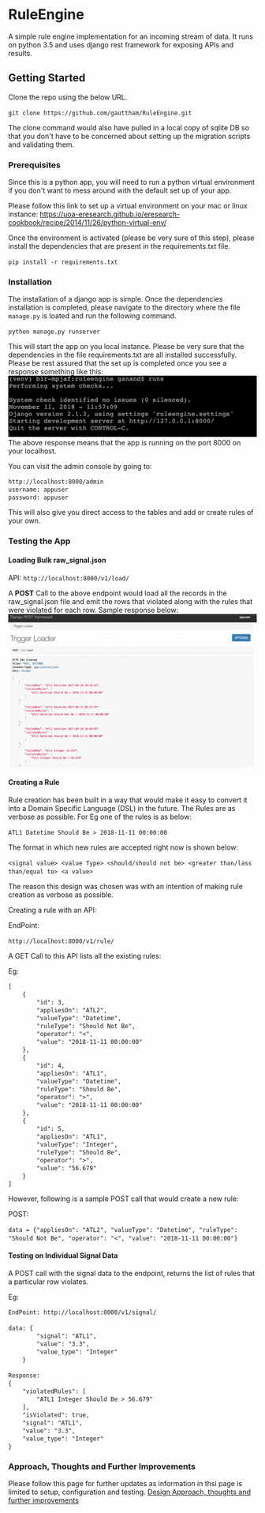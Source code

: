 # RuleEngine
A simple rule engine implementation for an incoming stream of data.
It runs on python 3.5 and uses django rest framework for exposing APIs and results.

## Getting Started

Clone the repo using the below URL.

`git clone https://github.com/gauttham/RuleEngine.git
`

The clone command would also have pulled in a local copy of sqlite DB so that you don't have to be concerned about setting up the migration scripts and validating them.

### Prerequisites

Since this is a python app, you will need to run a python virtual environment if you don't want to mess around with the default set up of your app.

Please follow this link to set up a virtual environment on your mac or linux instance:
https://uoa-eresearch.github.io/eresearch-cookbook/recipe/2014/11/26/python-virtual-env/

Once the environment is activated (please be very sure of this step), please install the dependencies that are present in the requirements.txt file.

`pip install -r requirements.txt
`

### Installation

The installation of a django app is simple. Once the dependencies installation is completed, please navigate to the directory where the file `manage.py` is loated and run the following command.

`python manage.py runserver`

This will start the app on you local instance. Please be very sure that the dependencies in the file requirements.txt are all installed successfully.
Please be rest assured that the set up is completed once you see a response something like this:
![image](src/images/runserver.jpg?raw=true)
The above response means that the app is running on the port 8000 on your localhost.

You can visit the admin console by going to:

````angular2html
http://localhost:8000/admin
username: appuser
password: appuser
````
This will also give you direct access to the tables and add or create rules of your own.


### Testing the App

#### Loading Bulk raw_signal.json 

API:
`http://localhost:8000/v1/load/`

A **POST** Call to the above endpoint would load all the records in the raw_signal.json file and emit the rows that violated along with the rules that were violated for each row.
Sample response below:
![image](src/images/bulksignalloader.jpg?raw=true)




#### Creating a Rule

Rule creation has been built in a way that would make it easy to convert it into a Domain Specific Language (DSL) in the future.
The Rules are as verbose as possible.
For Eg one of the rules is as below:

`ATL1 Datetime Should Be > 2018-11-11 00:00:00`

The format in which new rules are accepted right now is shown below:
 
`<signal value> <value Type> <should/should not be> <greater than/lass than/equal to> <a value>`

The reason this design was chosen was with an intention of making rule creation as verbose as possible.

Creating a rule with an API:

EndPoint:

`http://localhost:8000/v1/rule/`

A GET Call to this API lists all the existing rules:

Eg:

````
[
    {
        "id": 3,
        "appliesOn": "ATL2",
        "valueType": "Datetime",
        "ruleType": "Should Not Be",
        "operator": "<",
        "value": "2018-11-11 00:00:00"
    },
    {
        "id": 4,
        "appliesOn": "ATL1",
        "valueType": "Datetime",
        "ruleType": "Should Be",
        "operator": ">",
        "value": "2018-11-11 00:00:00"
    },
    {
        "id": 5,
        "appliesOn": "ATL1",
        "valueType": "Integer",
        "ruleType": "Should Be",
        "operator": ">",
        "value": "56.679"
    }
]
````
However, following is a sample POST call that would create a new rule:

POST:

`data = {"appliesOn": "ATL2", "valueType": "Datetime", "ruleType": "Should Not Be", "operator": "<", "value": "2018-11-11 00:00:00"}`


#### Testing on Individual Signal Data 

A POST call with the signal data to the endpoint, returns the list of rules that a particular row violates.

Eg:
````angular2html
EndPoint: http://localhost:8000/v1/signal/

data: {
        "signal": "ATL1",
        "value": "3.3",
        "value_type": "Integer"
    }

Response:
{
    "violatedRules": [
        "ATL1 Integer Should Be > 56.679"
    ],
    "isViolated": true,
    "signal": "ATL1",
    "value": "3.3",
    "value_type": "Integer"
}

````


### Approach, Thoughts and Further Improvements

Please follow this page for further updates as information in thsi page is limited to setup, configuration and testing.
[Design Approach, thoughts and further improvements](APPROACH.md)









